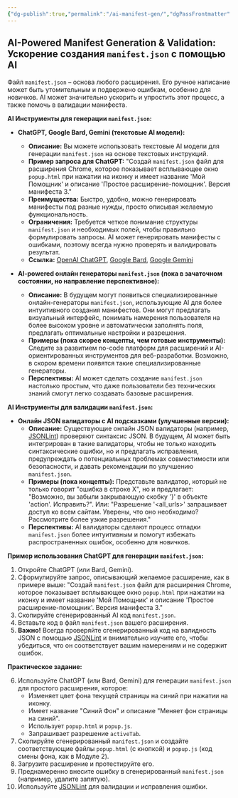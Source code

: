 ```yaml
---
{"dg-publish":true,"permalink":"/ai-manifest-gen/","dgPassFrontmatter":true}
---
```



## AI-Powered Manifest Generation & Validation: Ускорение создания `manifest.json` с помощью AI

Файл `manifest.json` – основа любого расширения. Его ручное написание может быть утомительным и подвержено ошибкам, особенно для новичков. AI может значительно ускорить и упростить этот процесс, а также помочь в валидации манифеста.

**AI Инструменты для генерации `manifest.json`:**

*   **ChatGPT, Google Bard, Gemini (текстовые AI модели):**
    *   **Описание:**  Вы можете использовать текстовые AI модели для генерации `manifest.json` на основе текстовых инструкций.
    *   **Пример запроса для ChatGPT:** "Создай `manifest.json` файл для расширения Chrome, которое показывает всплывающее окно `popup.html` при нажатии на иконку и имеет название 'Мой Помощник' и описание 'Простое расширение-помощник'. Версия манифеста 3."
    *   **Преимущества:**  Быстро, удобно, можно генерировать манифесты под разные нужды, просто описывая желаемую функциональность.
    *   **Ограничения:**  Требуется четкое понимание структуры `manifest.json` и необходимых полей, чтобы правильно формулировать запросы. AI может генерировать манифесты с ошибками, поэтому всегда нужно проверять и валидировать результат.
    *   **Ссылка:** [OpenAI ChatGPT](https://chat.openai.com/), [Google Bard](https://bard.google.com/), [Google Gemini](https://gemini.google.com/)

*   **AI-powered онлайн генераторы `manifest.json` (пока в зачаточном состоянии, но направление перспективное):**
    *   **Описание:**  В будущем могут появиться специализированные онлайн-генераторы `manifest.json`, использующие AI для более интуитивного создания манифестов. Они могут предлагать визуальный интерфейс, понимать намерения пользователя на более высоком уровне и автоматически заполнять поля, предлагать оптимальные настройки и разрешения.
    *   **Примеры (пока скорее концепты, чем готовые инструменты):**  Следите за развитием no-code платформ для расширений и AI-ориентированных инструментов для веб-разработки. Возможно, в скором времени появятся такие специализированные генераторы.
    *   **Перспективы:**  AI может сделать создание `manifest.json` настолько простым, что даже пользователи без технических знаний смогут легко создавать базовые расширения.

**AI Инструменты для валидации `manifest.json`:**

*   **Онлайн JSON валидаторы с AI подсказками (улучшенные версии):**
    *   **Описание:**  Существующие онлайн JSON валидаторы (например, [JSONLint](https://jsonlint.com/)) проверяют синтаксис JSON. В будущем, AI может быть интегрирован в такие валидаторы, чтобы не только находить синтаксические ошибки, но и предлагать исправления, предупреждать о потенциальных проблемах совместимости или безопасности, и давать рекомендации по улучшению `manifest.json`.
    *   **Примеры (пока концепты):**  Представьте валидатор, который не только говорит "ошибка в строке X", но и предлагает: "Возможно, вы забыли закрывающую скобку '}' в объекте 'action'. Исправить?". Или: "Разрешение '<all_urls>' запрашивает доступ ко всем сайтам. Уверены, что оно необходимо? Рассмотрите более узкие разрешения."
    *   **Перспективы:**  AI валидаторы сделают процесс отладки `manifest.json` более интуитивным и помогут избежать распространенных ошибок, особенно для новичков.

**Пример использования ChatGPT для генерации `manifest.json`:**

1.  Откройте ChatGPT (или Bard, Gemini).
2.  Сформулируйте запрос, описывающий желаемое расширение, как в примере выше: "Создай `manifest.json` файл для расширения Chrome, которое показывает всплывающее окно `popup.html` при нажатии на иконку и имеет название 'Мой Помощник' и описание 'Простое расширение-помощник'. Версия манифеста 3."
3.  Скопируйте сгенерированный AI код `manifest.json`.
4.  Вставьте код в файл `manifest.json` вашего расширения.
5.  **Важно!**  Всегда проверяйте сгенерированный код на валидность JSON с помощью [JSONLint](https://jsonlint.com/) и внимательно изучите его, чтобы убедиться, что он соответствует вашим намерениям и не содержит ошибок.

**Практическое задание:**

6.  Используйте ChatGPT (или Bard, Gemini) для генерации `manifest.json` для простого расширения, которое:
    *   Изменяет цвет фона текущей страницы на синий при нажатии на иконку.
    *   Имеет название "Синий Фон" и описание "Меняет фон страницы на синий".
    *   Использует `popup.html` и `popup.js`.
    *   Запрашивает разрешение `activeTab`.
7.  Скопируйте сгенерированный `manifest.json` и создайте соответствующие файлы `popup.html` (с кнопкой) и `popup.js` (код смены фона, как в Модуле 2).
8.  Загрузите расширение и протестируйте его.
9.  Преднамеренно внесите ошибку в сгенерированный `manifest.json` (например, удалите запятую).
10.  Используйте [JSONLint](https://jsonlint.com/) для валидации и исправления ошибки.
